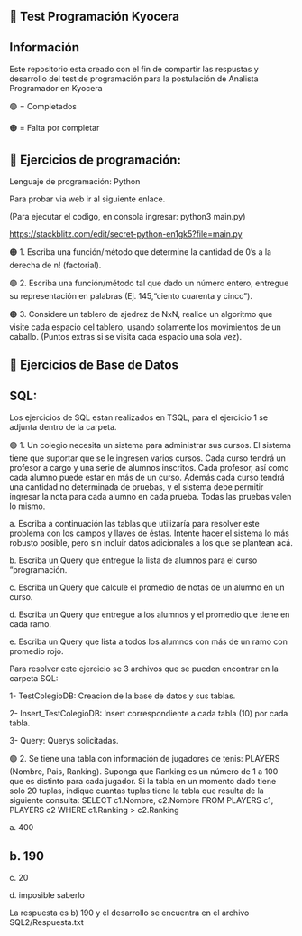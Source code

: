 
## 🚀 Test Programación Kyocera

## Información

Este repositorio esta creado con el fin de compartir las respustas y desarrollo del test de programación para la postulación de Analista Programador en Kyocera


 🟢 = Completados
 
 🟠 = Falta por completar

## 🚀 Ejercicios de programación:
Lenguaje de programación: Python

Para probar via web ir al siguiente enlace.

(Para ejecutar el codigo, en consola ingresar: python3 main.py)

https://stackblitz.com/edit/secret-python-en1gk5?file=main.py




🟠 1. Escriba una función/método que determine la cantidad de 0’s a la derecha de n! (factorial). 

🟢 2. Escriba una función/método tal que dado un número entero, entregue su representación en palabras (Ej. 145,“ciento cuarenta y cinco”). 

🟠 3. Considere un tablero de ajedrez de NxN, realice un algoritmo que visite cada espacio del tablero, usando
solamente los movimientos de un caballo. (Puntos extras si se visita cada espacio una sola vez). 

## 🚀 Ejercicios de Base de Datos
## SQL: 
Los ejercicios de SQL estan realizados en TSQL, para el ejercicio 1 se adjunta dentro de la carpeta.
 
🟢 1. Un colegio necesita un sistema para administrar sus cursos. El sistema tiene que suportar que se le ingresen
varios cursos. Cada curso tendrá un profesor a cargo y una serie de alumnos inscritos. Cada profesor, así como
cada alumno puede estar en más de un curso. Además cada curso tendrá una cantidad no determinada de
pruebas, y el sistema debe permitir ingresar la nota para cada alumno en cada prueba. Todas las pruebas valen
lo mismo.

a. Escriba a continuación las tablas que utilizaría para resolver este problema con los campos y llaves de éstas.
Intente hacer el sistema lo más robusto posible, pero sin incluir datos adicionales a los que se plantean acá.

b. Escriba un Query que entregue la lista de alumnos para el curso “programación.

c. Escriba un Query que calcule el promedio de notas de un alumno en un curso.

d. Escriba un Query que entregue a los alumnos y el promedio que tiene en cada ramo.

e. Escriba un Query que lista a todos los alumnos con más de un ramo con promedio rojo. 

Para resolver este ejercicio se 3 archivos que se pueden encontrar en la carpeta SQL:

1- TestColegioDB: Creacion de la base de datos y sus tablas.

2- Insert_TestColegioDB: Insert correspondiente a cada tabla (10) por cada tabla.

3- Query: Querys solicitadas.

🟢 2. Se tiene una tabla con información de jugadores de tenis:
PLAYERS (Nombre, Pais, Ranking). Suponga que Ranking es un número de 1 a 100 que es distinto para cada
jugador. Si la tabla en un momento dado tiene solo 20 tuplas, indique cuantas tuplas tiene la tabla que resulta
de la siguiente consulta:
SELECT c1.Nombre, c2.Nombre FROM PLAYERS c1, PLAYERS c2 WHERE c1.Ranking > c2.Ranking

a. 400

## b. 190  

c. 20

d. imposible saberlo

La respuesta es b) 190 y el desarrollo se encuentra en el archivo SQL2/Respuesta.txt

